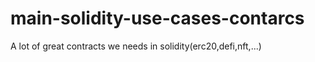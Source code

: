 # main-solidity-use-cases-contarcs
A lot of great contracts we needs in solidity(erc20,defi,nft,...)
